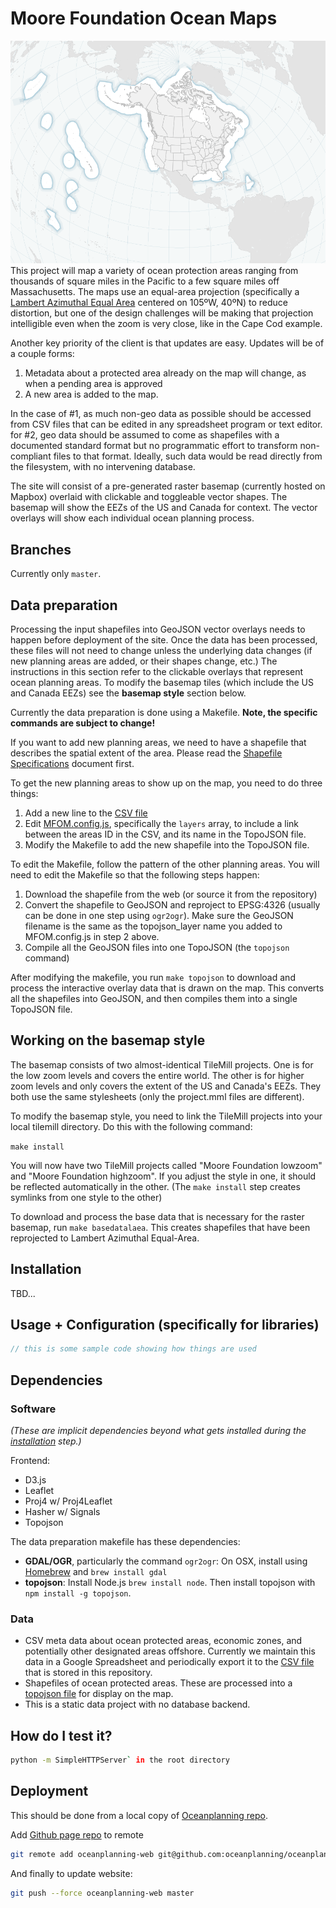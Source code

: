 # Moore Foundation Ocean Maps

![image](screenshot.png)
This project will map a variety of ocean protection areas ranging from thousands of square miles in the Pacific to a few square miles off Massachusetts. The maps use an equal-area projection (specifically a [Lambert Azimuthal Equal Area](http://en.wikipedia.org/wiki/Lambert_azimuthal_equal-area_projection) centered on 105ºW, 40ºN) to reduce distortion, but one of the design challenges will be making that projection intelligible even when the zoom is very close, like in the Cape Cod example.

Another key priority of the client is that  updates are easy. Updates will be of a couple forms:

1. Metadata about a protected area already on the map will change, as when a pending area is approved
2. A new area is added to the map.

In the case of #1, as much non-geo data as possible should be accessed from CSV files that can be edited in any spreadsheet program or text editor. for #2, geo data should be assumed to come as shapefiles with a documented standard format but no programmatic effort to transform non-compliant files to that format. Ideally, such data would be read directly from the filesystem, with no intervening database.

The site will consist of a pre-generated raster basemap (currently hosted on Mapbox) overlaid with clickable and toggleable vector shapes. The basemap will show the EEZs of the US and Canada for context. The vector overlays will show each individual ocean planning process.

## Branches

Currently only `master`.

## Data preparation

Processing the input shapefiles into GeoJSON vector overlays needs to happen before deployment of the site. Once the data has been processed, these files will not need to change unless the underlying data changes (if new planning areas are added, or their shapes change, etc.) The instructions in this section refer to the clickable overlays that represent ocean planning areas. To modify the basemap tiles (which include the US and Canada EEZs) see the **basemap style** section below.

Currently the data preparation is done using a Makefile. **Note, the specific commands are subject to change!**

If you want to add new planning areas, we need to have a shapefile that describes the spatial extent of the area. Please read the [Shapefile Specifications](SHAPEFILE_SPECIFICATIONS.md) document first.

To get the new planning areas to show up on the map, you need to do three things:

1. Add a new line to the [CSV file](blob/master/assets/csv/data.csv)
2. Edit [MFOM.config.js](blob/master/js/MFOM.config.js), specifically the `layers` array, to include a link between the areas ID in the CSV, and its name in the TopoJSON file.
3. Modify the Makefile to add the new shapefile into the TopoJSON file.

To edit the Makefile, follow the pattern of the other planning areas. You will need to edit the Makefile so that the following steps happen:

1. Download the shapefile from the web (or source it from the repository)
2. Convert the shapefile to GeoJSON and reproject to EPSG:4326 (usually can be done in one step using `ogr2ogr`). Make sure the GeoJSON filename is the same as the topojson_layer name you added to MFOM.config.js in step 2 above.
3. Compile all the GeoJSON files into one TopoJSON (the `topojson` command)

After modifying the makefile, you run `make topojson` to download and process the interactive overlay data that is drawn on the map. This converts all the shapefiles into GeoJSON, and then compiles them into a single TopoJSON file.

## Working on the basemap style

The basemap consists of two almost-identical TileMill projects. One is for the low zoom levels and covers the entire world. The other is for higher zoom levels and only covers the extent of the US and Canada's EEZs. They both use the same stylesheets (only the project.mml files are different).

To modify the basemap style, you need to link the TileMill projects into your local tilemill directory. Do this with the following command:

`make install`

You will now have two TileMill projects called "Moore Foundation lowzoom" and "Moore Foundation highzoom". If you adjust the style in one, it should be reflected automatically in the other. (The `make install` step creates symlinks from one style to the other)

To download and process the base data that is necessary for the raster basemap, run `make basedatalaea`. This creates shapefiles that have been reprojected to Lambert Azimuthal Equal-Area.

## Installation

TBD...

## Usage + Configuration (specifically for libraries)

```javascript
// this is some sample code showing how things are used
```

## Dependencies

### Software

_(These are implicit dependencies beyond what gets installed during the [installation](#Installation) step.)_

Frontend:

* D3.js
* Leaflet
* Proj4 w/ Proj4Leaflet
* Hasher w/ Signals
* Topojson

The data preparation makefile has these dependencies:

* **GDAL/OGR**, particularly the command `ogr2ogr`: On OSX, install using [Homebrew](http://brew.sh/) and `brew install gdal`
* **topojson**: Install Node.js `brew install node`. Then install topojson with `npm install -g topojson`.

### Data

* CSV meta data about ocean protected areas, economic zones, and potentially other designated areas offshore. Currently we maintain this data in a Google Spreadsheet and periodically export it to the [CSV file](blob/master/assets/csv/data.csv) that is stored in this repository.
* Shapefiles of ocean protected areas. These are processed into a [topojson file](blob/master/assets/geojson/planning_areas.topojson) for display on the map.
* This is a static data project with no database backend.

## How do I test it?
```bash
python -m SimpleHTTPServer` in the root directory
```

## Deployment
This should be done from a local copy of [Oceanplanning repo](https://github.com/oceanplanning/oceanplanning.org).

Add [Github page repo](https://github.com/oceanplanning/oceanplanning.github.io) to remote
```bash
git remote add oceanplanning-web git@github.com:oceanplanning/oceanplanning.github.io.git
```

And finally to update website:
```bash
git push --force oceanplanning-web master
```